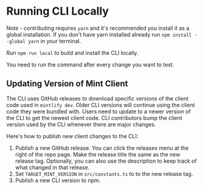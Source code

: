 # Running CLI Locally

Note - contributing requires `yarn` and it's recommended you install it as a global installation. If you don't have yarn installed already run `npm install --global yarn` in your terminal.

Run `npm run local` to build and install the CLI locally.

You need to run the command after every change you want to test.

## Updating Version of Mint Client

The CLI uses GitHub releases to download specific versions of the client code used in `mintlify dev`. Older CLI versions will continue using the client code they were bundled with. Users need to update to a newer version of the CLI to get the newest client code. CLI contributors bump the client version used by the CLI whenever there are major changes.

Here's how to publish new client changes to the CLI:

1. Publish a new GitHub release. You can click the releases menu at the right of the repo page. Make the release title the same as the new release tag. Optionally, you can also use the description to keep track of what changed in that release.
2. Set `TARGET_MINT_VERSION` in `src/constants.ts` to to the new release tag.
3. Publish a new CLI version to npm.
